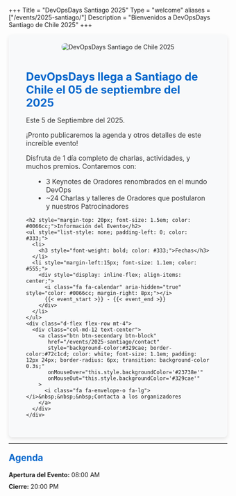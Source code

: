 +++
Title = "DevOpsDays Santiago 2025"
Type = "welcome"
aliases = ["/events/2025-santiago/"]
Description = "Bienvenidos a DevOpsDays Santiago de Chile 2025"
+++

<div class="row" style="background-color: #f8f9fa; padding: 20px; border-radius: 8px; box-shadow: 0 4px 8px rgba(0, 0, 0, 0.1);">
  <div class="col-md-4" style="text-align: center;">
    <img alt="DevOpsDays Santiago de Chile 2025" src="/events/2025-santiago/logo.png" class="img-fluid" style="max-width: 100%; border-radius: 8px;">
  </div>
  <div class="col-md-7" style="padding: 10px 20px;">
    <h2 style="color: #0066cc; font-weight: bold; font-size: 1.8em; margin-bottom: 15px;">DevOpsDays llega a Santiago de Chile el 05 de septiembre del 2025</h2>
    <p style="font-size: 1.1em; color: #333;">
      Este 5 de Septiembre del 2025.
    </p>
    <p style="font-size: 1.1em; color: #333;">
      ¡Pronto publicaremos la agenda y otros detalles de este increíble evento!
    </p>
    <p style="font-size: 1.1em; color: #333;">
      Disfruta de 1 día completo de charlas, actividades, y muchos premios. Contaremos con:
    </p>
    <ul style="font-size: 1.1em; color: #333; list-style-type: disc; margin-left: 20px;">
      <li>3 Keynotes de Oradores renombrados en el mundo DevOps</li>
      <li>~24 Charlas y talleres de Oradores que postularon y nuestros Patrocinadores</li>
    </ul>

    <h2 style="margin-top: 20px; font-size: 1.5em; color: #0066cc;">Información del Evento</h2>
    <ul style="list-style: none; padding-left: 0; color: #333;">
      <li>
        <h3 style="font-weight: bold; color: #333;">Fechas</h3>
      </li>
      <li style="margin-left:15px; font-size: 1.1em; color: #555;">
        <div style="display: inline-flex; align-items: center;">
          <i class="fa fa-calendar" aria-hidden="true" style="color: #0066cc; margin-right: 8px;"></i>
          {{< event_start >}} - {{< event_end >}}
        </div>
      </li>
    </ul>
    <div class="d-flex flex-row mt-4">
      <div class="col-md-12 text-center">
        <a class="btn btn-secondary btn-block"
           href="/events/2025-santiago/contact"
           style="background-color:#329cae; border-color:#72c1cd; color: white; font-size: 1.1em; padding: 12px 24px; border-radius: 6px; transition: background-color 0.3s;"
           onMouseOver="this.style.backgroundColor='#23738e'"
           onMouseOut="this.style.backgroundColor='#329cae'"
        >
          <i class="fa fa-envelope-o fa-lg"></i>&nbsp;&nbsp;&nbsp;Contacta a los organizadores
        </a>
      </div>
    </div>
  </div>
</div>

---

<h2 style="color: #0066cc; font-size: 1.5em; margin-top: 20px;">Agenda</h2>
<ul style="list-style-type: none; padding-left: 0;">
   <li style="margin-bottom: 10px;">
     <strong>Apertura del Evento:</strong> 08:00 AM
   </li>
   <li style="margin-bottom: 10px;">
     <strong>Cierre:</strong> 20:00 PM
   </li>
</ul>